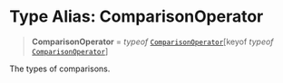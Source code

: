# Type Alias: ComparisonOperator

> **ComparisonOperator** = *typeof* [`ComparisonOperator`](../variables/ComparisonOperator.md)\[keyof *typeof* [`ComparisonOperator`](../variables/ComparisonOperator.md)\]

The types of comparisons.
